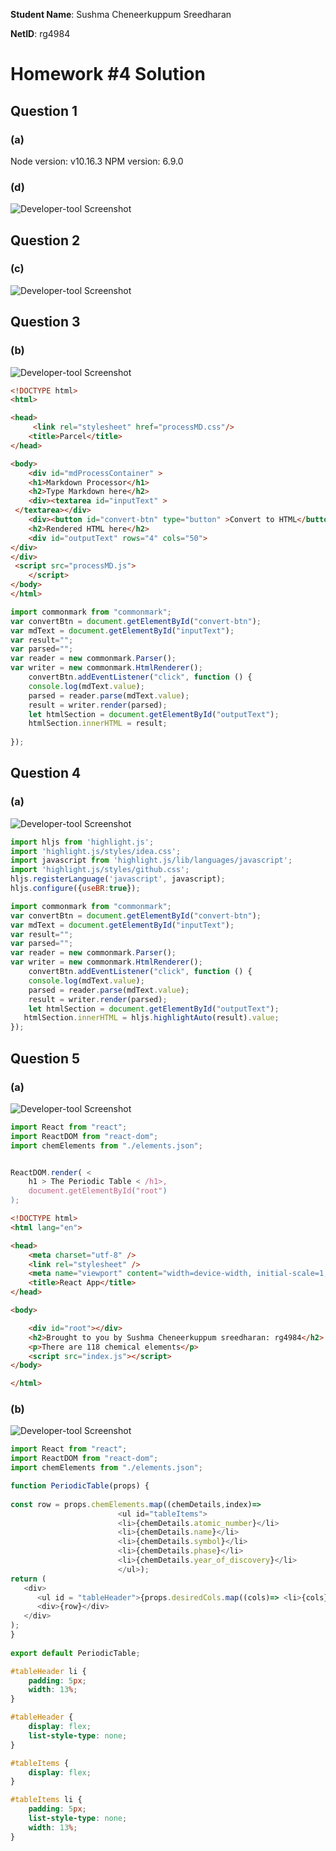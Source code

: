 **Student Name**:  Sushma Cheneerkuppum Sreedharan

**NetID**: rg4984

# Homework #4 Solution

## Question 1 

### (a)

Node version: v10.16.3
NPM version: 6.9.0

### (d)

![Developer-tool Screenshot](images/commonmark.png)

## Question 2 

### (c)

![Developer-tool Screenshot](images/parcel.png)

## Question 3 

### (b)

![Developer-tool Screenshot](images/markdown.png)

```HTML
<!DOCTYPE html>
<html>

<head>
     <link rel="stylesheet" href="processMD.css"/>
    <title>Parcel</title>
</head>

<body>
    <div id="mdProcessContainer" >
    <h1>Markdown Processor</h1>
    <h2>Type Markdown here</h2>
    <div><textarea id="inputText" >
 </textarea></div>
    <div><button id="convert-btn" type="button" >Convert to HTML</button></div>
    <h2>Rendered HTML here</h2>
    <div id="outputText" rows="4" cols="50">
</div>
</div>
 <script src="processMD.js">
    </script>
</body>
</html>

```

```javaScript
import commonmark from "commonmark";
var convertBtn = document.getElementById("convert-btn");
var mdText = document.getElementById("inputText");
var result="";
var parsed="";
var reader = new commonmark.Parser();
var writer = new commonmark.HtmlRenderer();
    convertBtn.addEventListener("click", function () {
    console.log(mdText.value);
    parsed = reader.parse(mdText.value);
    result = writer.render(parsed);
    let htmlSection = document.getElementById("outputText");
    htmlSection.innerHTML = result;
 
});
```
## Question 4

### (a)

![Developer-tool Screenshot](images/highlight.png)

```javascript
import hljs from 'highlight.js';
import 'highlight.js/styles/idea.css';
import javascript from 'highlight.js/lib/languages/javascript';
import 'highlight.js/styles/github.css';
hljs.registerLanguage('javascript', javascript);
hljs.configure({useBR:true});

import commonmark from "commonmark";
var convertBtn = document.getElementById("convert-btn");
var mdText = document.getElementById("inputText");
var result="";
var parsed="";
var reader = new commonmark.Parser();
var writer = new commonmark.HtmlRenderer();
    convertBtn.addEventListener("click", function () {
    console.log(mdText.value);
    parsed = reader.parse(mdText.value);
    result = writer.render(parsed);
    let htmlSection = document.getElementById("outputText");
   htmlSection.innerHTML = hljs.highlightAuto(result).value;
});
```

## Question 5

### (a)

![Developer-tool Screenshot](images/reactApp.png)

```javaScript
import React from "react";
import ReactDOM from "react-dom";
import chemElements from "./elements.json";


ReactDOM.render( <
    h1 > The Periodic Table < /h1>,
    document.getElementById("root")
);
```

```HTML
<!DOCTYPE html>
<html lang="en">

<head>
    <meta charset="utf-8" />
    <link rel="stylesheet" />
    <meta name="viewport" content="width=device-width, initial-scale=1, shrink-to-fit=no" />
    <title>React App</title>
</head>

<body>

    <div id="root"></div>
    <h2>Brought to you by Sushma Cheneerkuppum sreedharan: rg4984</h2>
    <p>There are 118 chemical elements</p>
    <script src="index.js"></script>
</body>

</html>
```
### (b)

![Developer-tool Screenshot](images/periodicTable.png)

```javaScript
import React from "react";
import ReactDOM from "react-dom";
import chemElements from "./elements.json";

function PeriodicTable(props) {
    
const row = props.chemElements.map((chemDetails,index)=> 
                        <ul id="tableItems">
                        <li>{chemDetails.atomic_number}</li>
                        <li>{chemDetails.name}</li>
                        <li>{chemDetails.symbol}</li>
                        <li>{chemDetails.phase}</li>
                        <li>{chemDetails.year_of_discovery}</li>
                        </ul>);
return (
   <div>
      <ul id = "tableHeader">{props.desiredCols.map((cols)=> <li>{cols}</li>)}</ul>
      <div>{row}</div>
   </div>
);
}
      
export default PeriodicTable;
```
```CSS
#tableHeader li {
    padding: 5px;
    width: 13%;
}

#tableHeader {
    display: flex;
    list-style-type: none;
}

#tableItems {
    display: flex;
}

#tableItems li {
    padding: 5px;
    list-style-type: none;
    width: 13%;
}
```